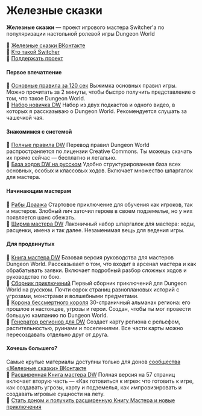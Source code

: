 # Железные сказки

**Железные сказки** — проект игрового мастера Switcher'а по популяризации настольной ролевой игры Dungeon World

🔸&nbsp;<a target="_blank" href="https://vk.com/irontales">Железные сказки ВКонтакте</a>
<br>🔸&nbsp;<a target="_blank" href="https://vk.com/@irontales-ya-ponyal-chto-propal">Кто такой Switcher</a>
<br>🔸&nbsp;<a target="_blank" href="https://vk.com/irontales?source=description&w=donut_payment-183051833">Поддержать проект</a>

#### Первое впечатление
🔸&nbsp;<a target="_blank" href="https://vk.com/@irontales-pravila-dungeon-world-sverhkratko">Основные правила за 120 сек</a>
Выжимка основных правил игры. Можно прочитать за 2 минуты, чтобы быстро получить представление о том, что такое Dungeon World.
<br>🔸&nbsp;<a target="_blank" href="https://vk.com/@irontales-dungeon-world-nabor-novichka">Набор новичка DW</a>
Набор из двух подкастов и одного видео, в которых я рассказываю о Dungeon World. Рекомендуется слушать за чашечкой чая.

#### Знакомимся с системой
🔸&nbsp;<a target="_blank" href="https://drive.google.com/drive/u/0/folders/0BzIhptyHDxF6dThJeHlyeTc5OHc">Полные правила DW</a>
Перевод правил Dungeon World распространяется по лицензии Creative Commons. Ты можешь скачать их прямо сейчас — бесплатно и легально.
<br>🔸&nbsp;<a target="_blank" href="https://trello.com/b/q4Sn5baR">База ходов DW на русском</a>
Удобно структурированная база всех основных, особых и классовых ходов. Включает множество шпаргалок для мастера.

#### Начинающим мастерам

🔸&nbsp;<a target="_blank" href="http://irontales.ru/files/DW_Switcher_RabyDraazha.pdf">Рабы Драажа</a>
Стартовое приключение для обучения как игроков, так и мастеров. Злобный лич заточил героев в своем подземелье, но у них появляется шанс сбежать.
<br>🔸&nbsp;<a target="_blank" href="http://irontales.ru/files/DW_Switcher_GMScreen.pdf">Ширма мастера DW</a>
Лаконичный набор шпаргалок для мастера: ходы, расценки, имена и так далее. Незаменимая вещь для ведения игры.

#### Для продвинутых

🔸&nbsp;<a target="_blank" href="https://irontales.ru/files/DW_Switcher_MasterManual_Basic.pdf">Книга мастера DW</a>
Базовая версия руководства для мастеров Dungeon World. Рассказывает о том, что входит в арсенал мастера и как обрабатывать заявки. Включает подробный разбор сложных ходов и руководство по бою.
<br>🔸&nbsp;<a target="_blank" href="http://irontales.ru/files/DW_Switcher_Irontales.pdf">Сборник приключений</a>
Первый сборник приключений для Dungeon World на русском. Почти сорок страниц разноплановых историй с угрозами, монстрами и волшебными предметами.
<br>🔸&nbsp;<a target="_blank" href="http://irontales.ru/files/DW_Switcher_Crown.pdf">Корона бессмертного короля</a>
30-страничный альманах региона: его прошлое и настоящее, угрозы и герои. Создан, чтобы ты мог провести большую кампанию по Dungeon World.
<br>🔸&nbsp;<a target="_blank" href="http://irontales.ru/surg/surg.html">Генератор регионов для DW</a>
Создает карту региона с рельефом, растительностью, руинами и поселениями. Все части карты можно пересоздавать отдельно друг от друга.

#### Хочешь большего?

Самые крутые материалы доступны только для донов <a target="_blank" href="https://vk.com/irontales">сообщества «Железные сказки» ВКонтакте</a>
<br>🔸&nbsp;<a target="_blank" href="https://vk.com/irontales?source=description&w=donut_payment-183051833">Расширенная Книга мастера DW</a>
Полная версия на 57 страниц включает вторую часть — «Как готовиться к игре»: что готовить к игре, как создавать угрозы, карту и подземелья, как импровизировать и создавать игровые сущности на лету.
<br>🔸&nbsp;<a target="_blank" href="https://vk.com/irontales?source=description&w=donut_payment-183051833">Стать доном и получить расширенную Книгу Мастера и новые приключения</a>
